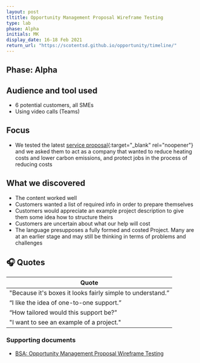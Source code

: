 ```yaml
---
layout: post
tltitle: Opportunity Management Proposal Wireframe Testing
type: lab
phase: Alpha
initials: MK
display_date: 16-18 Feb 2021
return_url: "https://scotentsd.github.io/opportunity/timeline/"
---
```

## Phase: Alpha

## Audience and tool used
- 6 potential customers, all SMEs
- Using video calls (Teams)

## Focus
- We tested the latest [service proposal](https://r5ql7s.axshare.com/){:target="_blank" rel="noopener"} and we asked them to act as a company that wanted to reduce heating costs and lower carbon emissions, and protect jobs in the process of reducing costs

## What we discovered
- The content worked well
- Customers wanted a list of required info in order to prepare themselves
- Customers would appreciate an example project description to give them some idea how to structure theirs
- Customers are uncertain about what our help will cost
- The language presupposes a fully formed and costed Project. Many are at an earlier stage and may still be thinking in terms of problems and challenges

## 🎧 Quotes

| Quote
| ---
| "Because it's boxes it looks fairly simple to understand.”
| “I like the idea of one-to-one support.”
| “How tailored would this support be?”
| "I want to see an example of a project."

### Supporting documents
- [BSA: Opportunity Management Proposal Wireframe Testing](/opportunity/files/2021_02_18_F2F_OM_Proposition.pdf)
